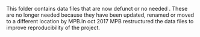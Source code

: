 This folder contains data files that are now defunct or no needed . These are no longer needed because they have been updated, renamed or moved to a different location by MPB.In oct 2017 MPB restructured the data files to improve reproducibility of the project.
